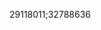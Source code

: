 [//]: # (Created by ./bin/manage_files.pl from ./species/Parascaris_univalens/PRJNA386823/Parascaris_univalens_PRJNA386823.publication.html on Thu Jun 11 13:45:16 2020)
29118011;32788636 
